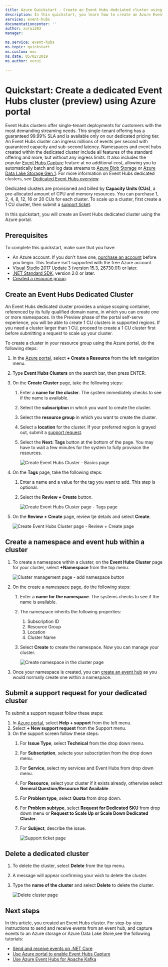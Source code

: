 ```yaml
---
title: Azure Quickstart - Create an Event Hubs dedciated cluster using the Azure portal | Microsoft Docs
description: In this quickstart, you learn how to create an Azure Event Hubs cluster using Azure portal.
services: event-hubs
documentationcenter: ''
author: xurui203
manager: 

ms.service: event-hubs
ms.topic: quickstart
ms.custom: mvc
ms.date: 05/02/2019
ms.author: xurui

---
```


# Quickstart: Create a dedicated Event Hubs cluster (preview) using Azure portal 
Event Hubs clusters offer single-tenant deployments for customers with the most demanding streaming needs. This single-tenant offering has a guaranteed 99.99% SLA and is available only on our dedicated pricing tier. An Event Hubs cluster can ingress millions of events per second with guaranteed capacity and sub-second latency. Namespaces and event hubs created within the dedicated cluster include all features of the standard offering and more, but without any ingress limits. It also includes the popular [Event Hubs Capture](event-hubs-capture-overview.md) feature at no additional cost, allowing you to automatically batch and log data streams to [Azure Blob Storage](../storage/blobs/storage-blobs-introduction.md) or [Azure Data Lake Storage Gen 1](../data-lake-store/data-lake-store-overview.md). For more information on Event Hubs dedicated clusters, see [Dedicated Event Hubs overview](event-hubs-dedicated-overview.md).

Dedicated clusters are provisioned and billed by **Capacity Units (CUs)**, a pre-allocated amount of CPU and memory resources. You can purchase 1, 2, 4, 8, 12, 16 or 20 CUs for each cluster. To scale up a cluster, first create a 1 CU cluster, then submit a [support ticket](https://portal.azure.com/#blade/Microsoft_Azure_Support/HelpAndSupportBlade/newsupportrequest). 

In this quickstart, you will create an Event Hubs dedicated cluster using the Azure portal.

## Prerequisites
To complete this quickstart, make sure that you have:

- An Azure account. If you don't have one, [purchase an account](https://azure.microsoft.com/pricing/purchase-options/pay-as-you-go/) before you begin. This feature isn't supported with the free Azure account. 
- [Visual Studio](https://visualstudio.microsoft.com/vs/) 2017 Update 3 (version 15.3, 26730.01) or later.
- [.NET Standard SDK](https://dotnet.microsoft.com/download), version 2.0 or later.
- [Created a resource group](../event-hubs/event-hubs-create#create-a-resource-group.md).

## Create an Event Hubs Dedicated Cluster
An Event Hubs dedicated cluster provides a unique scoping container, referenced by its fully qualified domain name, in which you can create one or more namespaces. In the Preview phase of the portal self-serve experience, you will be able to create 1 CU clusters in supported regions. If you need a cluster larger than 1 CU, proceed to create a 1 CU cluster first before submitting a request to scale up your cluster. 

To create a cluster in your resource group using the Azure portal, do the following steps:

1. In the [Azure portal](https://portal.azure.com), select **+ Create a Resource** from the left navigation menu.
2. Type **Event Hubs Clusters** on the search bar, then press ENTER.
3. On the **Create Cluster** page, take the following steps:
    1. Enter a **name for the cluster**. The system immediately checks to see if the name is available.
    2. Select the **subscription** in which you want to create the cluster.
    3. Select the **resource group** in which you want to create the cluster.
    4. Select a **location** for the cluster. If your preferred region is grayed out, submit a [support request](https://portal.azure.com/#blade/Microsoft_Azure_Support/HelpAndSupportBlade/newsupportrequest).
    5. Select the **Next: Tags** button at the bottom of the page. You may have to wait a few minutes for the system to fully provision the resources.

        ![Create Event Hubs Cluster - Basics page](./media/event-hubs-dedicated-cluster-create-portal/create-event-hubs-clusters-basics-page.png)
4. On the **Tags** page, take the following steps:
    1. Enter a name and a value for the tag you want to add. This step is optional.   
    2. Select the **Review + Create** button.

        ![Create Event Hubs Cluster page - Tags page](./media/event-hubs-dedicated-cluster-create-portal/create-event-hubs-clusters-tags-page.png)
5. On the **Review + Create** page, review tje details and select **Create**. 

    ![Create Event Hubs Cluster page - Review + Create page](./media/event-hubs-dedicated-cluster-create-portal/create-event-hubs-clusters-review-create-page.png)

## Create a namespace and event hub within a cluster

1. To create a namespace within a cluster, on the **Event Hubs Cluster** page for your cluster, select **+Namespace** from the top menu.

    ![Cluster management page - add namespace button](./media/event-hubs-dedicated-cluster-create-portal/cluster-management-page-add-namespace-button.png)
2. On the create a namespace page, do the following steps:
    1. Enter a **name for the namespace**.  The systems checks to see if the name is available.
    2. The namespace inherits the following properties:
        1. Subscription ID
        2. Resource Group
        3. Location
        4. Cluster Name
    3. Select **Create** to create the namespace. Now you can manage your cluster.  

        ![Create namespace in the cluster page](./media/event-hubs-dedicated-cluster-create-portal/create-namespace-cluster-page.png)
3. Once your namespace is created, you can [create an event hub](event-hubs-create#create-an-event-hub.md) as you would normally create one within a namespace. 


## Submit a support request for your dedicated cluster

To submit a support request follow these steps:

1. In [Azure portal](https://portal.azure.com), select **Help + support** from the left menu.
2. Select **+ New support request** from the Support menu.
3. On the support screen follow these steps:
    1. For **Issue Type**, select **Technical** from the drop down menu.
    2. For **Subscription**, selecte your subscription from the drop down menu.
    3. For **Service**, select my services and Event Hubs from drop down menu.
    4. For **Resource**, select your cluster if it exists already, otherwise select **General Question/Resource Not Available**.
    5. For **Problem type**, select **Quota** from drop down.
    6. For **Problem subtype**, select **Request for Dedicated SKU** from drop down menu or **Request to Scale Up or Scale Down Dedicated Cluster**.
    7. For **Subject**, describe the issue.

        ![Support ticket page](./media/event-hubs-dedicated-cluster-create-portal/support-ticket.png)

 ## Delete a dedicated cluster
1. To delete the cluster, select **Delete** from the top menu.
2. A message will appear confirming your wish to delete the cluster.
3. Type the **name of the cluster** and select **Delete** to delete the cluster.

    ![Delete cluster page](./media/event-hubs-dedicated-cluster-create-portal/delete-cluster-page.png)


## Next steps
In this article, you created an Event Hubs cluster. For step-by-step instructions to send and receive events from an event hub, and capture ecents to an Azure storage or Azure Data Lake Store,see the following tutorials:

- [Send and receive events on .NET Core](event-hubs-dotnet-standard-getstarted-send.md)
- [Use Azure portal to enable Event Hubs Capture](event-hubs-capture-enable-through-portal.md)
- [Use Azure Event Hubs for Apache Kafka](event-hubs-for-kafka-ecosystem-overview.md)

